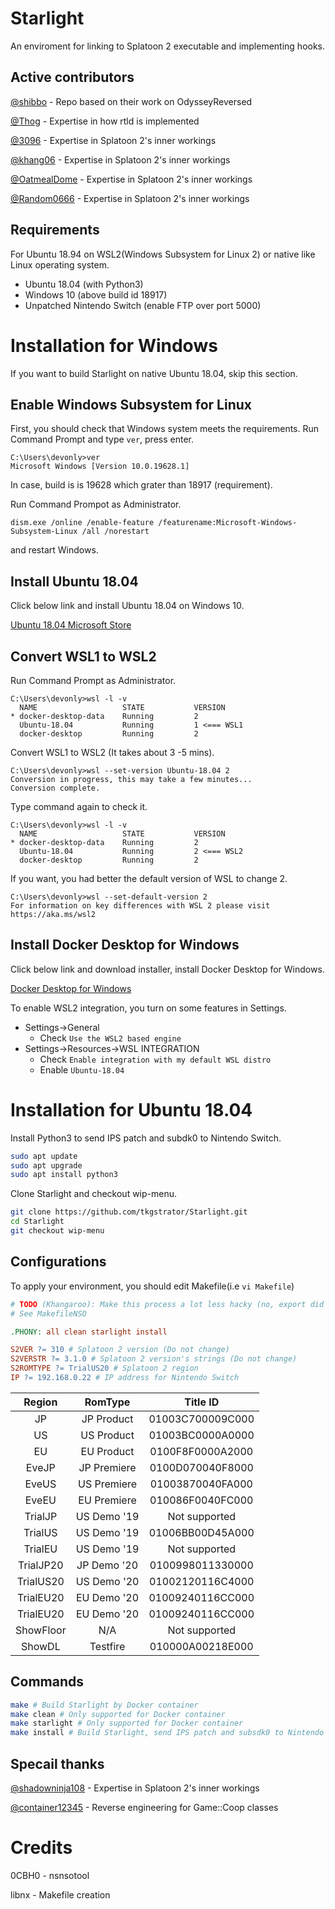 # Starlight

An enviroment for linking to Splatoon 2 executable and implementing hooks.

## Active contributors
[@shibbo](https://github.com/shibbo) - Repo based on their work on OdysseyReversed

[@Thog](https://github.com/Thog) - Expertise in how rtld is implemented

[@3096](https://github.com/3096) - Expertise in Splatoon 2's inner workings

[@khang06](https://github.com/khang06) - Expertise in Splatoon 2's inner workings

[@OatmealDome](https://github.com/OatmealDome) - Expertise in Splatoon 2's inner workings

[@Random0666](https://github.com/random0666) -  Expertise in Splatoon 2's inner workings

## Requirements
For Ubuntu 18.94 on WSL2(Windows Subsystem for Linux 2) or native like Linux operating system.

 - Ubuntu 18.04 (with Python3)
 - Windows 10 (above build id 18917)
 - Unpatched Nintendo Switch (enable FTP over port 5000)

# Installation for Windows

If you want to build Starlight on native Ubuntu 18.04, skip this section.

## Enable Windows Subsystem for Linux

First, you should check that Windows system meets the requirements. Run Command Prompt and type `ver`, press enter.

```
C:\Users\devonly>ver
Microsoft Windows [Version 10.0.19628.1]
```

In case, build is is 19628 which grater than 18917 (requirement).

Run Command Prompot as Administrator.

`dism.exe /online /enable-feature /featurename:Microsoft-Windows-Subsystem-Linux /all /norestart`

and restart Windows.

## Install Ubuntu 18.04

Click below link and install Ubuntu 18.04 on Windows 10.

[Ubuntu 18.04 Microsoft Store](https://www.microsoft.com/store/apps/9N9TNGVNDL3Q)

## Convert WSL1 to WSL2

Run Command Prompt as Administrator.

```
C:\Users\devonly>wsl -l -v
  NAME                   STATE           VERSION
* docker-desktop-data    Running         2
  Ubuntu-18.04           Running         1 <=== WSL1
  docker-desktop         Running         2
```

Convert WSL1 to WSL2 (It takes about 3 -5 mins).

```
C:\Users\devonly>wsl --set-version Ubuntu-18.04 2
Conversion in progress, this may take a few minutes...
Conversion complete.
```

Type command again to check it.

```
C:\Users\devonly>wsl -l -v
  NAME                   STATE           VERSION
* docker-desktop-data    Running         2
  Ubuntu-18.04           Running         2 <=== WSL2
  docker-desktop         Running         2
```

If you want, you had better the default version of WSL to change 2.

```
C:\Users\devonly>wsl --set-default-version 2
For information on key differences with WSL 2 please visit https://aka.ms/wsl2
```

## Install Docker Desktop for Windows

Click below link and download installer, install Docker Desktop for Windows.

[Docker Desktop for Windows](https://hub.docker.com/editions/community/docker-ce-desktop-windows)

To enable WSL2 integration, you turn on some features in Settings.

 - Settings->General
   - Check `Use the WSL2 based engine`
- Settings->Resources->WSL INTEGRATION
   - Check `Enable integration with my default WSL distro`
   - Enable `Ubuntu-18.04`

# Installation for Ubuntu 18.04

Install Python3 to send IPS patch and subdk0 to Nintendo Switch.

```bash
sudo apt update
sudo apt upgrade
sudo apt install python3
```

Clone Starlight and checkout wip-menu.

```bash
git clone https://github.com/tkgstrator/Starlight.git
cd Starlight
git checkout wip-menu
```

## Configurations

To apply your environment, you should edit Makefile(i.e `vi Makefile`)

```makefile
# TODO (Khangaroo): Make this process a lot less hacky (no, export did not work)
# See MakefileNSO

.PHONY: all clean starlight install 

S2VER ?= 310 # Splatoon 2 version (Do not change)
S2VERSTR ?= 3.1.0 # Splatoon 2 version's strings (Do not change)
S2ROMTYPE ?= TrialUS20 # Splatoon 2 region
IP ?= 192.168.0.22 # IP address for Nintendo Switch 
```

|  Region  |  RomType |    Title ID    |
|   :--:   |   :--:   |      :--:      |
|    JP    |JP Product|01003C700009C000|
|    US    |US Product|01003BC0000A0000|
|    EU    |EU Product|0100F8F0000A2000|
|   EveJP  |JP Premiere|0100D070040F8000|
|   EveUS  |US Premiere|01003870040FA000|
|   EveEU  |EU Premiere|010086F0040FC000|
|TrialJP   |US Demo '19|Not supported|
|TrialUS   |US Demo '19|01006BB00D45A000|
|TrialEU   |US Demo '19|Not supported|
|TrialJP20 |JP Demo '20|0100998011330000|
|TrialUS20 |US Demo '20|01002120116C4000|
|TrialEU20 |EU Demo '20|01009240116CC000|
|TrialEU20 |EU Demo '20|01009240116CC000|
|ShowFloor |N/A|Not supported|
|ShowDL |Testfire|010000A00218E000|

## Commands

```bash
make # Build Starlight by Docker container
make clean # Only supported for Docker container
make starlight # Only supported for Docker container
make install # Build Starlight, send IPS patch and subsdk0 to Nintendo Switch (Recommend)
```

## Specail thanks

[@shadowninja108](https://twitter.com/shadowninja108) - Expertise in Splatoon 2's inner workings

[@container12345](https://twitter.com/container12345) - Reverse engineering for Game::Coop classes

# Credits
0CBH0 - nsnsotool

libnx - Makefile creation



